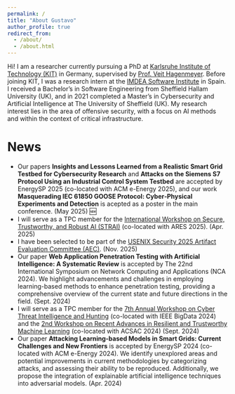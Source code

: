 ```yaml
---
permalink: /
title: "About Gustavo"
author_profile: true
redirect_from: 
  - /about/
  - /about.html
---
```


Hi! I am a researcher currently pursuing a PhD at [Karlsruhe Institute of Technology (KIT)](https://www.iai.kit.edu/english/2154_4832.php) in Germany, supervised by [Prof. Veit Hagenmeyer](https://www.iai.kit.edu/english/921_1213.php). Before joining KIT, I was a research intern at the [IMDEA Software Institute](https://software.imdea.org/people/gustavo.sanchez/) in Spain. I received a Bachelor’s in Software Engineering from Sheffield Hallam University (UK), and in 2021 completed a Master’s in Cybersecurity and Artificial Intelligence at The University of Sheffield (UK). My research interest lies in the area of offensive security, with a focus on AI methods and within the context of critical infrastructure.

News
======
* Our papers **Insights and Lessons Learned from a Realistic Smart Grid Testbed for Cybersecurity Research** and **Attacks on the Siemens S7 Protocol Using an Industrial Control System Testbed** are accepted by EnergySP 2025 (co-located with ACM e-Energy 2025), and our work **Masquerading IEC 61850 GOOSE Protocol: Cyber‐Physical Experiments and Detection** is acepted as a poster in the main conference. (May 2025) 🆕
* I will serve as a TPC member for the [International Workshop on Secure, Trustworthy, and Robust AI (STRAI)](https://2025.ares-conference.eu/program/strai/) (co-located with ARES 2025). (Apr. 2025) 
* I have been selected to be part of the [USENIX Security 2025 Artifact Evaluation Committee (AEC)](https://www.usenix.org/conference/usenixsecurity25/call-for-artifacts). (Nov. 2025) 
* Our paper **Web Application Penetration Testing with Artificial Intelligence: A Systematic Review** is accepted by The 22nd International Symposium on Network Computing and Applications (NCA 2024). We highlight advancements and challenges in employing learning-based methods to enhance penetration testing, providing a comprehensive overview of the current state and future directions in the field. (Sept. 2024)
* I will serve as a TPC member for the [7th Annual Workshop on Cyber Threat Intelligence and Hunting](https://cyberhunt2024.cyberhunt.no/) (co-located with IEEE BigData 2024) and the [2nd Workshop on Recent Advances in Resilient and Trustworthy Machine Learning](https://artman-workshop.gitlab.io/) (co-located with ACSAC 2024) (Sept. 2024)
* Our paper **Attacking Learning-based Models in Smart Grids: Current Challenges and New Frontiers** is accepted by EnergySP 2024 (co-located with ACM e-Energy 2024). We identify unexplored areas and potential improvements in current methodologies by categorizing attacks, and assessing their ability to be reproduced. Additionally, we propose the integration of explainable artificial intelligence techniques into adversarial models. (Apr. 2024)
